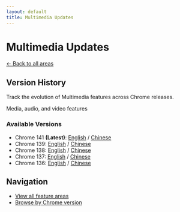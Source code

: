 ```yaml
---
layout: default
title: Multimedia Updates
---
```


# Multimedia Updates

[← Back to all areas](../index.html)

## Version History

Track the evolution of Multimedia features across Chrome releases.

Media, audio, and video features

### Available Versions

- Chrome 141 **(Latest)**: [English](./chrome-141-en.html) / [Chinese](./chrome-141-zh.html)
- Chrome 139: [English](./chrome-139-en.html) / [Chinese](./chrome-139-zh.html)
- Chrome 138: [English](./chrome-138-en.html) / [Chinese](./chrome-138-zh.html)
- Chrome 137: [English](./chrome-137-en.html) / [Chinese](./chrome-137-zh.html)
- Chrome 136: [English](./chrome-136-en.html) / [Chinese](./chrome-136-zh.html)

## Navigation

- [View all feature areas](../index.html)
- [Browse by Chrome version](../../versions/index.html)
